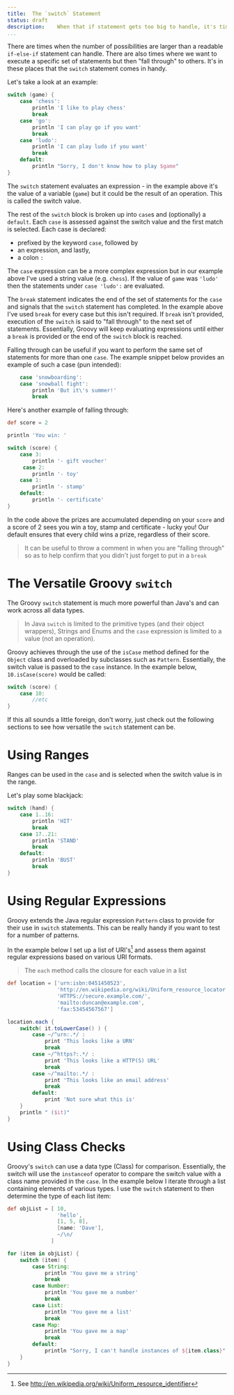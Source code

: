 ```yaml
---
title:	The `switch` Statement
status:	draft
description:	When that if statement gets too big to handle, it's time to switch.
...
```

There are times when the number of possibilities are larger than a readable `if-else-if` statement can handle. There are also times where we want to execute a specific set of statements but then "fall through" to others. It's in these places that the `switch` statement comes in handy.

Let's take a look at an example:

```groovy
switch (game) {
    case 'chess':
        println 'I like to play chess'
        break
    case 'go': 
        println 'I can play go if you want'
        break
    case 'ludo': 
        println 'I can play ludo if you want'
        break
    default:
        println "Sorry, I don't know how to play $game"
}
```

The `switch` statement evaluates an expression - in the example above it's the value of a variable (`game`) but it could be the result of an operation. This is called the switch value.

The rest of the `switch` block is broken up into `case`s and (optionally) a `default`. Each `case` is assessed against the switch value and the first match is selected. Each case is declared:

- prefixed by the keyword `case`, followed by
- an expression, and lastly,
- a colon `:`

The `case` expression can be a more complex expression but in our example above I've used a string value (e.g. `chess`). If the value of `game` was `'ludo'` then the statements under `case 'ludo':` are evaluated. 

The `break` statement indicates the end of the set of statements for the `case` and signals that the `switch` statement has completed. In the example above I've used `break` for every case but this isn't required. If `break` isn't provided, execution of the `switch` is said to "fall through" to the next set of statements. Essentially, Groovy will keep evaluating expressions until either a `break` is provided or the end of the `switch` block is reached.

Falling through can be useful if you want to perform the same set of statements for more than one `case`. The example snippet below provides an example of such a case (pun intended):

```groovy
    case 'snowboarding':
    case 'snowball fight':
        println 'But it\'s summer!'
        break
```

Here's another example of falling through:

```groovy
def score = 2

println 'You win: '

switch (score) {
    case 3: 
        println '- gift voucher'
     case 2:
        println '- toy'
    case 1:
        println '- stamp'
    default:
        println '- certificate'
}
```

In the code above the prizes are accumulated depending on your `score` and a score of 2 sees you win a toy, stamp and certificate - lucky you! Our default ensures that every child wins a prize, regardless of their score.

>It can be useful to throw a comment in when you are "falling through" so as to help confirm that you didn't just forget to put in a `break`


# The Versatile Groovy `switch`

The Groovy  `switch` statement is much more powerful than Java's and can work across all data types.

>In Java `switch` is limited to the primitive types (and their object wrappers), Strings and Enums and the `case` expression is limited to a value (not an operation).

Groovy achieves through the use of the `isCase` method defined for the `Object` class and overloaded by subclasses such as `Pattern`. Essentially, the switch value is passed to the  `case` instance. In the example below, `10.isCase(score)` would be called:

```groovy
switch (score) {
	case 10:
		//etc
}
```

If this all sounds a little foreign, don't worry, just check out the following sections to see how versatile the `switch` statement can be.

# Using Ranges

Ranges can be used in the `case` and is selected when the switch value is in the range.

Let's play some blackjack:

```groovy
switch (hand) {
    case 1..16:
        println 'HIT'
        break
    case 17..21:
        println 'STAND'
        break
    default:
        println 'BUST'
        break
}
```

# Using Regular Expressions

Groovy extends the Java regular expression `Pattern` class to provide for their use in `switch` statements. This can be really handy if you want to test for a number of patterns.

In the example below I set up a list of URI's[^uri] and assess them against regular expressions based on various URI formats.

>The `each` method calls the closure for each value in a list

```groovy
def location = ['urn:isbn:0451450523', 
                'http://en.wikipedia.org/wiki/Uniform_resource_locator',
                'HTTPS://secure.example.com/',
                'mailto:duncan@example.com',
                'fax:53454567567']

location.each {
    switch( it.toLowerCase() ) {
        case ~/^urn:.*/ :
            print 'This looks like a URN'
            break
        case ~/^https?:.*/ :
            print 'This looks like a HTTP(S) URL'
            break
        case ~/^mailto:.*/ :
            print 'This looks like an email address'
            break
        default:
            print 'Not sure what this is'
    }
    println " ($it)"
}
```

[^uri]: See http://en.wikipedia.org/wiki/Uniform_resource_identifier

# Using Class Checks

Groovy's `switch` can use a data type (Class) for comparison. Essentially, the switch will use the `instanceof` operator to compare the switch value with a class name provided in the `case`. In the example below I iterate through a list containing elements of various types. I use the `switch` statement to then determine the type of each list item:

```groovy
def objList = [ 10, 
                'hello', 
                [1, 5, 8], 
                [name: 'Dave'],
                ~/\n/
              ]

for (item in objList) {
    switch (item) {
        case String:
            println 'You gave me a string'
            break
        case Number: 
            println 'You gave me a number'
            break
        case List:
            println 'You gave me a list'
            break
        case Map:
            println 'You gave me a map'
            break
        default:
            println "Sorry, I can't handle instances of ${item.class}"
    }
}
```
